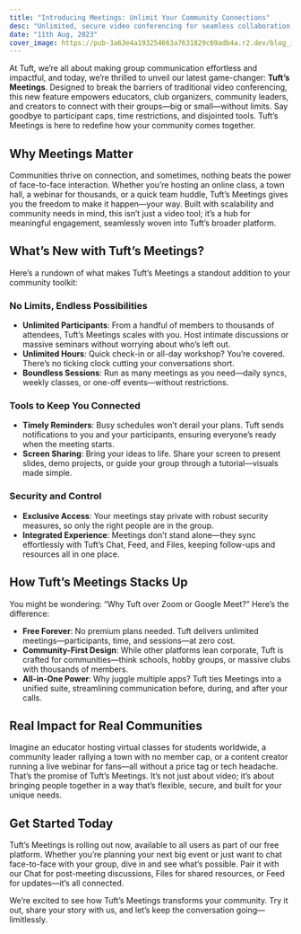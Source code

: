 ```yaml
---
title: "Introducing Meetings: Unlimit Your Community Connections"
desc: "Unlimited, secure video conferencing for seamless collaboration and engagement."
date: "11th Aug, 2023"
cover_image: https://pub-3a63e4a193254663a7631829c69adb4a.r2.dev/blog_images/introducing_meetings/introducing_meetings.png
---
```


At Tuft, we’re all about making group communication effortless and impactful, and today, we’re thrilled to unveil our latest game-changer: **Tuft’s Meetings**. Designed to break the barriers of traditional video conferencing, this new feature empowers educators, club organizers, community leaders, and creators to connect with their groups—big or small—without limits. Say goodbye to participant caps, time restrictions, and disjointed tools. Tuft’s Meetings is here to redefine how your community comes together.

## Why Meetings Matter

Communities thrive on connection, and sometimes, nothing beats the power of face-to-face interaction. Whether you’re hosting an online class, a town hall, a webinar for thousands, or a quick team huddle, Tuft’s Meetings gives you the freedom to make it happen—your way. Built with scalability and community needs in mind, this isn’t just a video tool; it’s a hub for meaningful engagement, seamlessly woven into Tuft’s broader platform.

## What’s New with Tuft’s Meetings?

Here’s a rundown of what makes Tuft’s Meetings a standout addition to your community toolkit:

### No Limits, Endless Possibilities

- **Unlimited Participants**: From a handful of members to thousands of attendees, Tuft’s Meetings scales with you. Host intimate discussions or massive seminars without worrying about who’s left out.
- **Unlimited Hours**: Quick check-in or all-day workshop? You’re covered. There’s no ticking clock cutting your conversations short.
- **Boundless Sessions**: Run as many meetings as you need—daily syncs, weekly classes, or one-off events—without restrictions.

### Tools to Keep You Connected

- **Timely Reminders**: Busy schedules won’t derail your plans. Tuft sends notifications to you and your participants, ensuring everyone’s ready when the meeting starts.
- **Screen Sharing**: Bring your ideas to life. Share your screen to present slides, demo projects, or guide your group through a tutorial—visuals made simple.

### Security and Control

- **Exclusive Access**: Your meetings stay private with robust security measures, so only the right people are in the group.
- **Integrated Experience**: Meetings don’t stand alone—they sync effortlessly with Tuft’s Chat, Feed, and Files, keeping follow-ups and resources all in one place.

## How Tuft’s Meetings Stacks Up

You might be wondering: “Why Tuft over Zoom or Google Meet?” Here’s the difference:

- **Free Forever**: No premium plans needed. Tuft delivers unlimited meetings—participants, time, and sessions—at zero cost.
- **Community-First Design**: While other platforms lean corporate, Tuft is crafted for communities—think schools, hobby groups, or massive clubs with thousands of members.
- **All-in-One Power**: Why juggle multiple apps? Tuft ties Meetings into a unified suite, streamlining communication before, during, and after your calls.

## Real Impact for Real Communities

Imagine an educator hosting virtual classes for students worldwide, a community leader rallying a town with no member cap, or a content creator running a live webinar for fans—all without a price tag or tech headache. That’s the promise of Tuft’s Meetings. It’s not just about video; it’s about bringing people together in a way that’s flexible, secure, and built for your unique needs.

## Get Started Today

Tuft’s Meetings is rolling out now, available to all users as part of our free platform. Whether you’re planning your next big event or just want to chat face-to-face with your group, dive in and see what’s possible. Pair it with our Chat for post-meeting discussions, Files for shared resources, or Feed for updates—it’s all connected.

We’re excited to see how Tuft’s Meetings transforms your community. Try it out, share your story with us, and let’s keep the conversation going—limitlessly.
